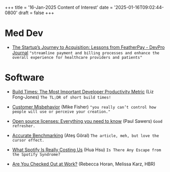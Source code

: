 +++
title = '16-Jan-2025 Content of Interest'
date = '2025-01-16T09:02:44-0800'
draft = false
+++


# Med Dev

-   [The Startup&rsquo;s Journey to Acquisition: Lessons from FeatherPay - DevPro Journal](https://www.google.com/url?rct=j&sa=t&url=https://www.devprojournal.com/technology-trends/payment-processing/the-startups-journey-to-acquisition-lessons-from-featherpay/&ct=ga&cd=CAIyGjdmYTYyZTUxM2FiM2QxMmY6Y29tOmVuOlVT&usg=AOvVaw0OkioIEnyRRKwdkwASq_Ys)
    `"streamline payment and billing processes and enhance the overall experience for healthcare providers and patients"`


# Software

-   [Build Times: The Most Important Developer Productivity Metric](https://www.honeycomb.io/blog/most-important-developer-productivity-metric-build-times) (Liz Fong-Jones) `The TL;DR of short build times!`
-   [Customer Misbehavior](https://mikefisher.substack.com/p/customer-misbehavior) (Mike Fisher)
    `"you really can’t control how people will use or perceive your creation."`

-   [Open source licenses: Everything you need to know](https://techcrunch.com/2025/01/12/open-source-licenses-everything-you-need-to-know/) (Paul Sawers) `Good refresher.`
-   [Accurate Benchmarking](https://ates.dev/posts/2025-01-12-accurate-benchmarking/)
    (Ateş Göral) `The article, meh, but love the cursor effect.`
-   [What Spotify Is Really Costing Us](https://www.newyorker.com/magazine/2024/12/30/mood-machine-liz-pelly-book-review) (Hua Hsu) `Is There Any Escape from the Spotify Syndrome?`
-   [Are You Checked Out at Work?](https://hbr.org/2025/01/are-you-checked-out-at-work) (Rebecca Horan, Melissa Karz, HBR)

